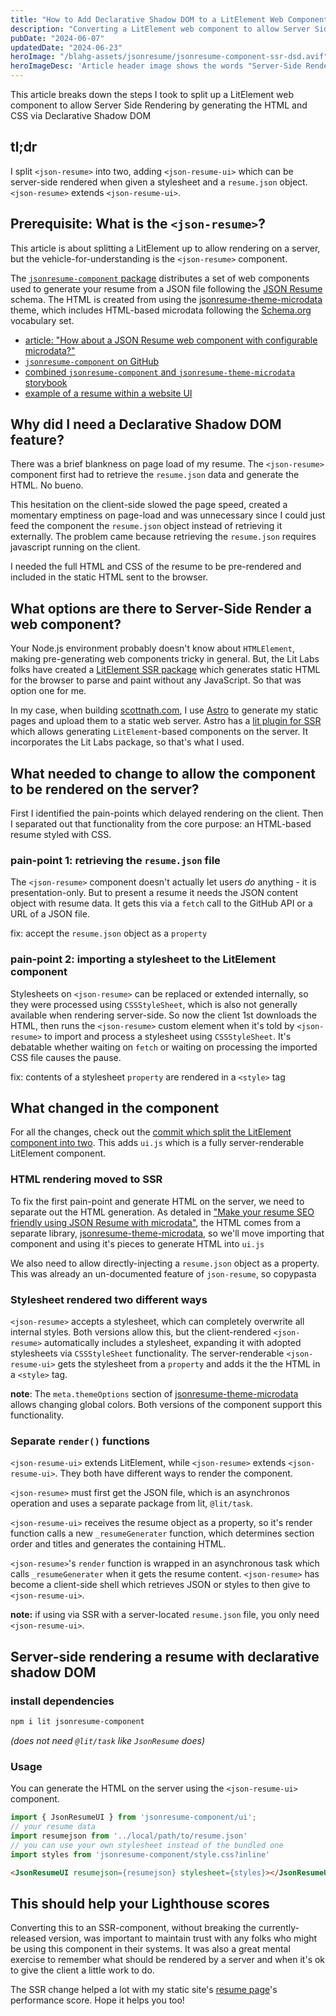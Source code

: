 ```yaml
---
title: "How to Add Declarative Shadow DOM to a LitElement Web Component"
description: "Converting a LitElement web component to allow Server Side Rendering using Declarative Shadow DOM"
pubDate: "2024-06-07"
updatedDate: "2024-06-23"
heroImage: "/blahg-assets/jsonresume/jsonresume-component-ssr-dsd.avif"
heroImageDesc: 'Article header image shows the words "Server-Side Rendering a Declarative Shadow DOM with LitElement"'
---
```


This article breaks down the steps I took to split up a LitElement web component to allow Server Side Rendering by generating the HTML and CSS via Declarative Shadow DOM

## tl;dr

I split `<json-resume>` into two, adding `<json-resume-ui>` which can be server-side rendered when given a stylesheet and a `resume.json` object. `<json-resume>` extends `<json-resume-ui>`.


## Prerequisite: What is the `<json-resume>`?

This article is about splitting a LitElement up to allow rendering on a server, but the vehicle-for-understanding is the `<json-resume>` component.

The [`jsonresume-component` package][jc] distributes a set of web components used to generate your resume from a JSON file following the [JSON Resume][jsonresume] schema. The HTML is created from using the [jsonresume-theme-microdata][jtm] theme, which includes HTML-based microdata following the [Schema.org][schemaorg] vocabulary set.

* [article: "How about a JSON Resume web component with configurable microdata?"][jc-art]
* [`jsonresume-component` on GitHub][jc]
* [combined `jsonresume-component` and `jsonresume-theme-microdata` storybook][jc-sb]
* [example of a resume within a website UI][my-resume]

## Why did I need a Declarative Shadow DOM feature?

There was a brief blankness on page load of my resume. The `<json-resume>` component first had to retrieve the `resume.json` data and generate the HTML. No bueno. 

This hesitation on the client-side slowed the page speed, created a momentary emptiness on page-load and was unnecessary since I could just feed the component the `resume.json` object instead of retrieving it externally. The problem came because retrieving the `resume.json` requires javascript running on the client. 

I needed the full HTML and CSS of the resume to be pre-rendered and included in the static HTML sent to the browser. 

## What options are there to Server-Side Render a web component?

Your Node.js environment probably doesn't know about `HTMLElement`, making pre-generating web components tricky in general. But, the Lit Labs folks have created a [LitElement SSR package](https://lit.dev/docs/ssr/client-usage/) which generates static HTML for the browser to parse and paint without any JavaScript. So that was option one for me.

In my case, when building [scottnath.com](https://scottnath.com), I use [Astro](https://astro.build/) to generate my static pages and upload them to a static web server. Astro has a [lit plugin for SSR][astro-lit] which allows generating `LitElement`-based components on the server. It incorporates the Lit Labs package, so that's what I used.

## What needed to change to allow the component to be rendered on the server?

First I identified the pain-points which delayed rendering on the client. Then I separated out that functionality from the core purpose: an HTML-based resume styled with CSS.

### pain-point 1: retrieving the `resume.json` file

The `<json-resume>` component doesn't actually let users _do_ anything - it is presentation-only. But to present a resume it needs the JSON content object with resume data. It gets this via a `fetch` call to the GitHub API or a URL of a JSON file. 

fix: accept the `resume.json` object as a `property`

### pain-point 2: importing a stylesheet to the LitElement component

Stylesheets on `<json-resume>` can be replaced or extended internally, so they were processed using `CSSStyleSheet`, which is also not generally available when rendering server-side. So now the client 1st downloads the HTML, then runs the `<json-resume>` custom element when it's told by `<json-resume>` to import and process a stylesheet using `CSSStyleSheet`. It's debatable whether waiting on `fetch` or waiting on processing the imported CSS file causes the pause.

fix: contents of a stylesheet `property` are rendered in a `<style>` tag

## What changed in the component

For all the changes, check out the [commit which split the LitElement component into two](https://github.com/scottnath/jsonresume-component/commit/74e66cfcf72ec58614a4a0bdabb79f72eb376cf5). This adds `ui.js` which is a fully server-renderable LitElement component.

### HTML rendering moved to SSR

To fix the first pain-point and generate HTML on the server, we need to separate out the HTML generation. As detaled in ["Make your resume SEO friendly using JSON Resume with microdata"][microdata-jsonresume], the HTML comes from a separate library, [jsonresume-theme-microdata][jtm], so we'll move importing that component and using it's pieces to generate HTML into `ui.js`

We also need to allow directly-injecting a `resume.json` object as a property. This was already an un-documented feature of `json-resume`, so copypasta

### Stylesheet rendered two different ways

`<json-resume>` accepts a stylesheet, which can completely overwrite all internal styles. Both versions allow this, but the client-rendered `<json-resume>` automatically includes a stylesheet, expanding it with adopted stylesheets via `CSSStyleSheet` functionality. The server-renderable `<json-resume-ui>` gets the stylesheet from a `property` and adds it the the HTML in a `<style>` tag.

**note**: The `meta.themeOptions` section of [jsonresume-theme-microdata][jtm] allows changing global colors. Both versions of the component support this functionality.

### Separate `render()` functions

`<json-resume-ui>` extends LitElement, while `<json-resume>` extends `<json-resume-ui>`. They both have different ways to render the component.

`<json-resume>` must first get the JSON file, which is an asynchronos operation and uses a separate package from lit, `@lit/task`.

`<json-resume-ui>` receives the resume object as a property, so it's render function calls a new `_resumeGenerater` function, which determines section order and titles and generates the containing HTML. 

`<json-resume>`'s `render` function is wrapped in an asynchronous task which calls `_resumeGenerater` when it gets the resume content. `<json-resume>` has become a client-side shell which retrieves JSON or styles to then give to `<json-resume-ui>`.

**note:** if using via SSR with a server-located `resume.json` file, you only need `<json-resume-ui>`.

## Server-side rendering a resume with declarative shadow DOM

### install dependencies

```sh
npm i lit jsonresume-component
```

_(does not need `@lit/task` like `JsonResume` does)_

### Usage

You can generate the HTML on the server using the `<json-resume-ui>` component.

```javascript
import { JsonResumeUI } from 'jsonresume-component/ui';
// your resume data
import resumejson from '../local/path/to/resume.json'
// you can use your own stylesheet instead of the bundled one
import styles from 'jsonresume-component/style.css?inline'
```

```html
<JsonResumeUI resumejson={resumejson} stylesheet={styles}></JsonResumeUI>
```

## This should help your Lighthouse scores

Converting this to an SSR-component, without breaking the currently-released version, was important to maintain trust with any folks who might be using this component in their systems. It was also a great mental exercise to remember what should be rendered by a server and when it's ok to give the client a little work to do.

The SSR change helped a lot with my static site's [resume page][my-resume]'s performance score. Hope it helps you too!


[jc]: https://github.com/scottnath/jsonresume-component
[jc-sb]: https://main--6632f42ef9bacea464588c02.chromatic.com
[jc-art]: /blahg/microdata-jsonresume-component/
[jc-commit]: https://github.com/scottnath/jsonresume-component/commit/74e66cfcf72ec58614a4a0bdabb79f72eb376cf5
[jsonresume]: https://jsonresume.org
[astro-lit]: https://docs.astro.build/en/guides/integrations-guide/lit/
[microdata-html]: /blahg/microdata-with-html/
[microdata-jsonresume]: /blahg/microdata-with-jsonresume/
[jtm]: https://github.com/scottnath/jsonresume-theme-microdata
[schemaorg]: https://schema.org
[my-resume]: /resume/